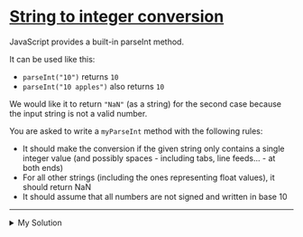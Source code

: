# [String to integer conversion](https://www.codewars.com/kata/54fdadc8762e2e51e400032c)

JavaScript provides a built-in parseInt method.

It can be used like this:

- `parseInt("10")` returns `10`
- `parseInt("10 apples")` also returns `10`

We would like it to return `"NaN"` (as a string) for the second case because the input string is not a valid number.

You are asked to write a `myParseInt` method with the following rules:

- It should make the conversion if the given string only contains a single integer value (and possibly spaces -
  including tabs, line feeds... - at both ends)
- For all other strings (including the ones representing float values), it should return NaN
- It should assume that all numbers are not signed and written in base 10

---

<details><summary>My Solution</summary>

```js
function myParseInt(str) {
  let trimmedStr = str.trim()
  return trimmedStr.replace(/[^0-9]/g, '') === trimmedStr ? parseInt(trimmedStr) : 'NaN'
}
```

</details>
